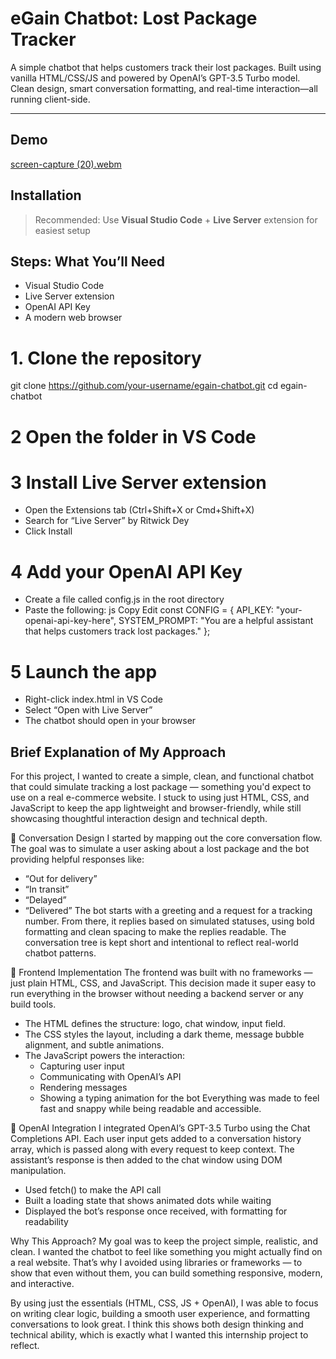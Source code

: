 # eGain Chatbot: Lost Package Tracker
A simple chatbot that helps customers track their lost packages. Built using vanilla HTML/CSS/JS and powered by OpenAI’s GPT-3.5 Turbo model. Clean design, smart conversation formatting, and real-time interaction—all running client-side.

---

## Demo
[screen-capture (20).webm](https://github.com/user-attachments/assets/371e6d1f-0075-4b14-9ea5-e47715accafb)

## Installation

> Recommended: Use **Visual Studio Code** + **Live Server** extension for easiest setup

## Steps: What You’ll Need
- Visual Studio Code
- Live Server extension
- OpenAI API Key
- A modern web browser

# 1. Clone the repository
git clone https://github.com/your-username/egain-chatbot.git
cd egain-chatbot

# 2 Open the folder in VS Code

# 3 Install Live Server extension
 - Open the Extensions tab (Ctrl+Shift+X or Cmd+Shift+X)
 - Search for “Live Server” by Ritwick Dey
 - Click Install

 # 4 Add your OpenAI API Key
 - Create a file called config.js in the root directory
 - Paste the following:
  js
  Copy
  Edit
  const CONFIG = {
  API_KEY: "your-openai-api-key-here",
  SYSTEM_PROMPT: "You are a helpful assistant that helps customers track lost packages."
  };

# 5 Launch the app
- Right-click index.html in VS Code
- Select “Open with Live Server”
- The chatbot should open in your browser

## Brief Explanation of My Approach
For this project, I wanted to create a simple, clean, and functional chatbot that could simulate tracking a lost package — something you'd expect to use on a real e-commerce website. I stuck to using just HTML, CSS, and JavaScript to keep the app lightweight and browser-friendly, while still showcasing thoughtful interaction design and technical depth.

🔹 Conversation Design
I started by mapping out the core conversation flow. The goal was to simulate a user asking about a lost package and the bot providing helpful responses like:
 - “Out for delivery”
 - “In transit”
 - “Delayed”
 - “Delivered”
The bot starts with a greeting and a request for a tracking number. From there, it replies based on simulated statuses, using bold formatting and clean spacing to make the replies readable. The conversation tree is kept short and intentional to reflect real-world chatbot patterns.

🔹 Frontend Implementation
The frontend was built with no frameworks — just plain HTML, CSS, and JavaScript. This decision made it super easy to run everything in the browser without needing a backend server or any build tools.
- The HTML defines the structure: logo, chat window, input field.
- The CSS styles the layout, including a dark theme, message bubble alignment, and subtle animations.
- The JavaScript powers the interaction:
    * Capturing user input
    * Communicating with OpenAI’s API
    * Rendering messages
    * Showing a typing animation for the bot
Everything was made to feel fast and snappy while being readable and accessible.

🔹 OpenAI Integration
I integrated OpenAI’s GPT-3.5 Turbo using the Chat Completions API. Each user input gets added to a conversation history array, which is passed along with every request to keep context. The assistant’s response is then added to the chat window using DOM manipulation.
 - Used fetch() to make the API call
 - Built a loading state that shows animated dots while waiting
 - Displayed the bot’s response once received, with formatting for readability

Why This Approach?
My goal was to keep the project simple, realistic, and clean. I wanted the chatbot to feel like something you might actually find on a real website. That’s why I avoided using libraries or frameworks — to show that even without them, you can build something responsive, modern, and interactive.

By using just the essentials (HTML, CSS, JS + OpenAI), I was able to focus on writing clear logic, building a smooth user experience, and formatting conversations to look great. I think this shows both design thinking and technical ability, which is exactly what I wanted this internship project to reflect.
